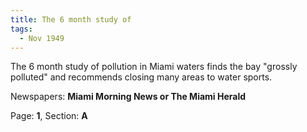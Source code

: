 ```yaml
---  
title: The 6 month study of  
tags:  
  - Nov 1949  
---  
```

  
The 6 month study of pollution in Miami waters finds the bay "grossly polluted" and recommends closing many areas to water sports.  
  
Newspapers: **Miami Morning News or The Miami Herald**  
  
Page: **1**, Section: **A** 
